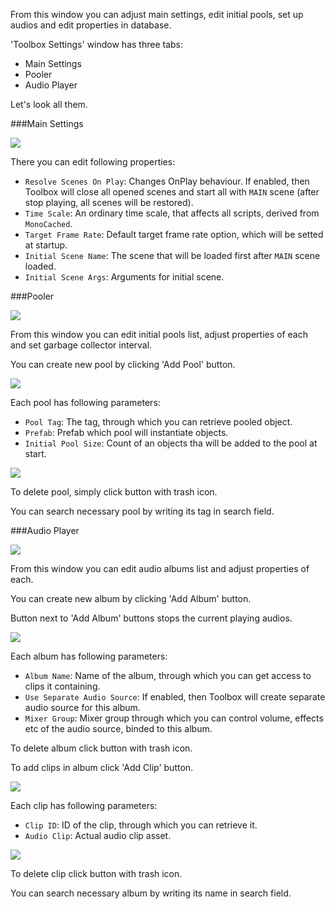 From this window you can adjust main settings, edit initial pools, set up audios and edit properties in database.

'Toolbox Settings' window has three tabs:

- Main Settings
- Pooler
- Audio Player

Let's look all them.

###Main Settings

<img src="main_settings.png">

There you can edit following properties:

- `Resolve Scenes On Play`: Changes OnPlay behaviour. If enabled, then Toolbox will close all opened scenes and start all with `MAIN` scene (after stop playing, all scenes will be restored).
- `Time Scale`: An ordinary time scale, that affects all scripts, derived from `MonoCached`.
- `Target Frame Rate`: Default target frame rate option, which will be setted at startup.
- `Initial Scene Name`: The scene that will be loaded first after `MAIN` scene loaded.
- `Initial Scene Args`: Arguments for initial scene.

###Pooler

<img src="pooler_empty.png">

From this window you can edit initial pools list, adjust properties of each and set garbage collector interval.

You can create new pool by clicking 'Add Pool' button.

<img src="pool_added.png">

Each pool has following parameters:

- `Pool Tag`: The tag, through which you can retrieve pooled object.
- `Prefab`: Prefab which pool will instantiate objects.
- `Initial Pool Size`: Count of an objects tha will be added to the pool at start.

<img src="pool_filled.png">

To delete pool, simply click button with trash icon.

You can search necessary pool by writing its tag in search field.

###Audio Player

<img src="audio_player_empty.png">

From this window you can edit audio albums list and adjust properties of each.

You can create new album by clicking 'Add Album' button.

Button next to 'Add Album' buttons stops the current playing audios.

<img src="album_added.png">

Each album has following parameters:

- `Album Name`: Name of the album, through which you can get access to clips it containing.
- `Use Separate Audio Source`: If enabled, then Toolbox will create separate audio source for this album.
- `Mixer Group`: Mixer group through which you can control volume, effects etc of the audio source, binded to this album.

To delete album click button with trash icon.

To add clips in album click 'Add Clip' button.

<img src="audio_clip_added.png">

Each clip has following parameters:

- `Clip ID`: ID of the clip, through which you can retrieve it.
- `Audio Clip`: Actual audio clip asset.

<img src="audio_player_filled.png">

To delete clip click button with trash icon.

You can search necessary album by writing its name in search field.